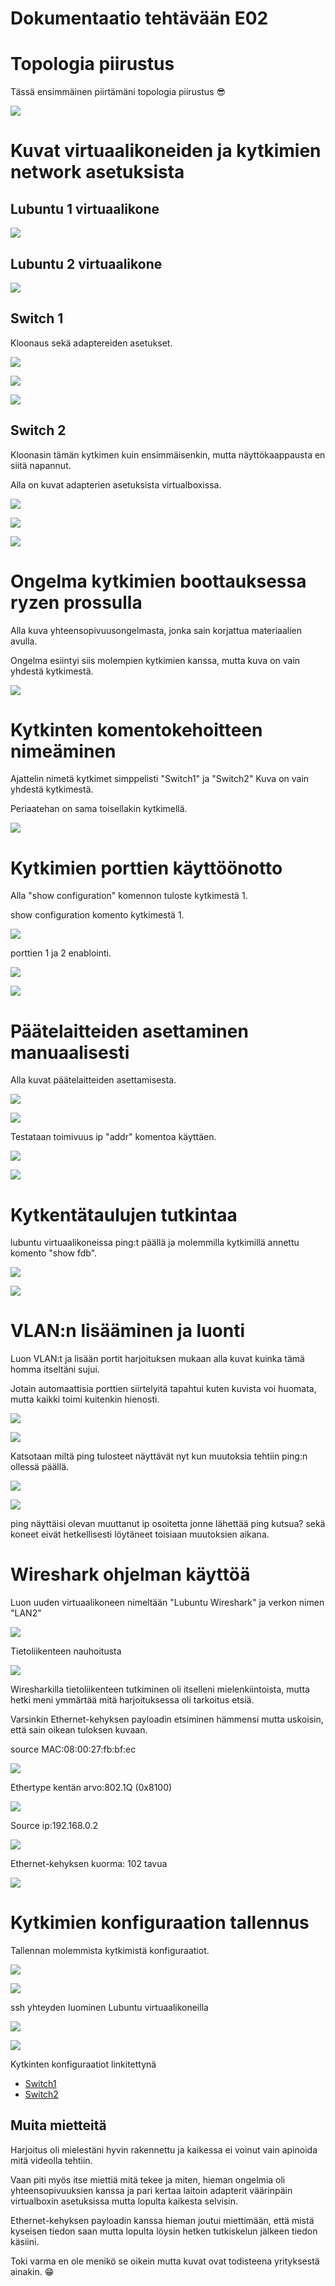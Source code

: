 # Dokumentaatio tehtävään E02

# Topologia piirustus

Tässä ensimmäinen piirtämäni topologia piirustus :sunglasses:

![](documentation/E02/E02_kuvat/valmis_piirros_kytkimet.png)

# Kuvat virtuaalikoneiden ja kytkimien network asetuksista

## Lubuntu 1 virtuaalikone

![](documentation/E02/E02_kuvat/lubuntu1_asetukset.png)

## Lubuntu 2 virtuaalikone

![](documentation/E02/E02_kuvat/lubuntu2_asetukset.png)

## Switch 1

Kloonaus sekä adaptereiden asetukset.

![](documentation/E02/E02_kuvat/switch_kloonaus_ja_asetukset.png)<br/>

![](documentation/E02/E02_kuvat/switch2_adapteri2_asetukset.png)<br/>

![](documentation/E02/E02_kuvat/switch2_adapteri3_asetukset.png)<br/>

## Switch 2

Kloonasin tämän kytkimen kuin ensimmäisenkin, mutta näyttökaappausta en siitä napannut.<br/>

Alla on kuvat adapterien asetuksista virtualboxissa.<br/>

![](documentation/E02/E02_kuvat/switch2_adapteri1_asetukset.png)<br/>

![](documentation/E02/E02_kuvat/switch2_adapteri2_asetukset.png)<br/>

![](documentation/E02/E02_kuvat/switch2_adapteri3_asetukset.png)<br/>

# Ongelma kytkimien boottauksessa ryzen prossulla

Alla kuva yhteensopivuusongelmasta, jonka sain korjattua materiaalien avulla.<br>

Ongelma esiintyi siis molempien kytkimien kanssa, mutta kuva on vain yhdestä kytkimestä.

![](documentation/E02/E02_kuvat/switch2_ongelma_ryzen.png)

# Kytkinten komentokehoitteen nimeäminen

Ajattelin nimetä kytkimet simppelisti "Switch1" ja "Switch2" Kuva on vain yhdestä kytkimestä.<br/>

Periaatehan on sama toisellakin kytkimellä.

![](documentation/E02/E02_kuvat/switch1_cli_rename.png)

# Kytkimien porttien käyttöönotto

Alla "show configuration" komennon tuloste kytkimestä 1.

show configuration komento kytkimestä 1.

![](documentation/E02/E02_kuvat/show_configuration_komento.png)

porttien 1 ja 2 enablointi.

![](documentation/E02/E02_kuvat/enable_ports1-2_switch1.png)<br/>

![](documentation/E02/E02_kuvat/enable_ports1-2_switch1.png)

# Päätelaitteiden asettaminen manuaalisesti

Alla kuvat päätelaitteiden asettamisesta.

![](documentation/E02/E02_kuvat/Lubuntu1_IPv4_settings.png)<br/>

![](documentation/E02/E02_kuvat/Lubuntu2_IPv4_settings.png)

Testataan toimivuus ip "addr" komentoa käyttäen.

![](documentation/E02/E02_kuvat/lubuntu1_ip_addr.png)<br/>

![](documentation/E02/E02_kuvat/lubuntu2_ip_addr.png)<br/>

# Kytkentätaulujen tutkintaa

lubuntu virtuaalikoneissa ping:t päällä ja molemmilla kytkimillä annettu komento "show fdb".

![](documentation/E02/E02_kuvat/switch1_show_fdb_komento.png)<br/>

![](/E02/E02_kuvat/switch2_show_fdb_komento.png)<br/>

# VLAN:n lisääminen ja luonti

Luon VLAN:t ja lisään portit harjoituksen mukaan alla kuvat kuinka tämä homma itseltäni sujui.</br>

Jotain automaattisia porttien siirtelyitä tapahtui kuten kuvista voi huomata, mutta kaikki toimi kuitenkin hienosti.

![](documentation/E02/E02_kuvat/switch1_vlanit_ja_portit.png)<br/>

![](documentation/E02/E02_kuvat/switch2_vlanit_ja_portit.png)<br/>

Katsotaan miltä ping tulosteet näyttävät nyt kun muutoksia tehtiin ping:n ollessä päällä.

![](documentation/E02/E02_kuvat/lubuntu1_ping_tulokset_muutoksilla.png)<br/>

![](documentation/E02/E02_kuvat/lubuntu1_ping_tulokset_muutoksilla.png)<br/>

ping näyttäisi olevan muuttanut ip osoitetta jonne lähettää ping kutsua? sekä koneet eivät hetkellisesti löytäneet toisiaan muutoksien aikana.

# Wireshark ohjelman käyttöä

Luon uuden virtuaalikoneen nimeltään "Lubuntu Wireshark" ja verkon nimen "LAN2"<br/>

![](documentation/E02/E02_kuvat/lubuntu_wireshark_asetukset.png)

Tietoliikenteen nauhoitusta

![](documentation/E02/E02_kuvat/wireshark_nauhoitus.png)

Wiresharkilla tietoliikenteen tutkiminen oli itselleni mielenkiintoista, mutta hetki meni ymmärtää mitä harjoituksessa oli tarkoitus etsiä.<br>

Varsinkin Ethernet-kehyksen payloadin etsiminen hämmensi mutta uskoisin, että sain oikean tuloksen kuvaan.<br/>

source MAC:08:00:27:fb:bf:ec

![](documentation/E02/E02_kuvat/wireshark_nauhoituksen_source_mac.png)

Ethertype kentän arvo:802.1Q (0x8100)

![](documentation/E02/E02_kuvat/wireshark_ethertype_arvo.png)

Source ip:192.168.0.2

![](documentation/E02/E02_kuvat/wireshark_source_ip.png)

Ethernet-kehyksen kuorma: 102 tavua

![](documentation/E02/E02_kuvat/wireshark_ethernet_frame_payload.png)

# Kytkimien konfiguraation tallennus

Tallennan molemmista kytkimistä konfiguraatiot.

![](documentation/E02/E02_kuvat/switch1_ssh_enable_port22.png)<br/>

![](documentation/E02/E02_kuvat/switch2_ssh_enable_port22.png)<br/>

ssh yhteyden luominen Lubuntu virtuaalikoneilla

![](documentation/E02/E02_kuvat/lubuntu1_ssh.png)<br/>

![](documentation/E02/E02_kuvat/lubuntu2_ssh.png)<br/>

Kytkinten konfiguraatiot linkitettynä

* [Switch1](documentation/E02/Switch1.cfg)
* [Switch2](documentation/E02/Switch2.cfg)

## Muita mietteitä

Harjoitus oli mielestäni hyvin rakennettu ja kaikessa ei voinut vain apinoida mitä videolla tehtiin.<br/>

Vaan piti myös itse miettiä mitä tekee ja miten, hieman ongelmia oli yhteensopivuuksien kanssa ja pari kertaa laitoin adapterit väärinpäin virtualboxin asetuksissa mutta lopulta kaikesta selvisin.<br/>

Ethernet-kehyksen payloadin kanssa hieman joutui miettimään, että mistä kyseisen tiedon saan mutta lopulta löysin hetken tutkiskelun jälkeen tiedon käsiini.<br/>

Toki varma en ole menikö se oikein mutta kuvat ovat todisteena yrityksestä ainakin. :grin:
